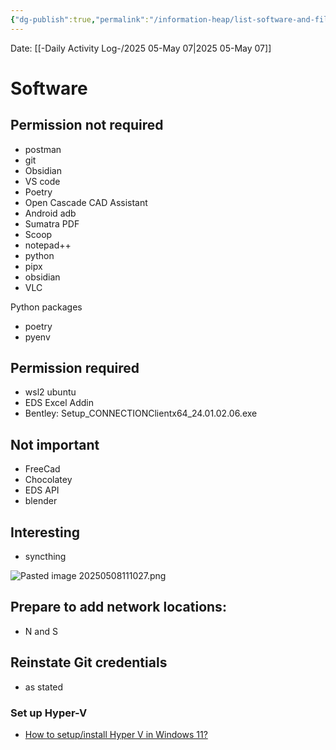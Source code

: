 ```yaml
---
{"dg-publish":true,"permalink":"/information-heap/list-software-and-files-to-backup/","noteIcon":"","created":"2025-05-07T14:03:00.560-05:00"}
---
```


Date: [[-Daily Activity Log-/2025 05-May 07\|2025 05-May 07]]

# Software
## Permission not required
- postman
- git
- Obsidian
- VS code
- Poetry
- Open Cascade CAD Assistant
- Android adb
- Sumatra PDF
- Scoop
- notepad++
- python
- pipx
- obsidian
- VLC

Python packages
- poetry
- pyenv
## Permission required
- wsl2 ubuntu
- EDS Excel Addin
- Bentley: Setup_CONNECTIONClientx64_24.01.02.06.exe
## Not important
- FreeCad
- Chocolatey
- EDS API
- blender
## Interesting
- syncthing


![Pasted image 20250508111027.png](/img/user/Pasted%20image%2020250508111027.png)

## Prepare to add network locations:
- N and S

## Reinstate Git credentials
- as stated

### Set up Hyper-V
- [How to setup/install Hyper V in Windows 11?](https://www.youtube.com/watch?v=6lfD2u45y_s&t=87s)